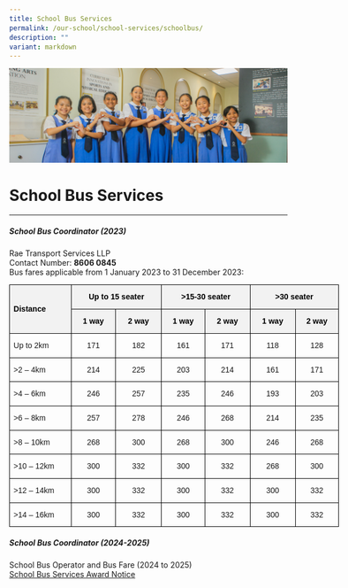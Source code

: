 ```yaml
---
title: School Bus Services
permalink: /our-school/school-services/schoolbus/
description: ""
variant: markdown
---
```

![](/images/Web_banners/webbanner2024_23.jpg)
# **School Bus Services**
* * *
##### School Bus Coordinator (2023)
Rae Transport Services LLP <br>
Contact Number:&nbsp;**8606 0845** <br>
Bus fares applicable from 1 January 2023 to 31 December 2023:   <br>
        

<table style="width:447.9pt;margin-left:-.25pt;border-collapse:collapse;mso-yfti-tbllook:
 1184;mso-padding-alt:0cm 0cm 0cm 0cm" width="597" cellpadding="0" cellspacing="0" border="0" class="MsoNormalTable"><tbody><tr style="mso-yfti-irow:0;mso-yfti-firstrow:yes;height:18.0pt"><td style="width:83.4pt;border:solid windowtext 1.0pt;
  background:#F2F2F2;padding:0cm 5.4pt 0cm 5.4pt;height:18.0pt" rowspan="2" nowrap="" width="111"><p style="line-height:105%" class="MsoNormal"><b><span style="font-family:&quot;Arial&quot;,sans-serif;color:black;mso-ansi-language:EN-SG" lang="EN-SG">Distance</span></b><b><span style="font-family:&quot;Arial&quot;,sans-serif;
  mso-ansi-language:EN-SG" lang="EN-SG"></span></b></p></td><td style="width:121.5pt;border:solid windowtext 1.0pt;
  border-left:none;background:#F2F2F2;padding:0cm 5.4pt 0cm 5.4pt;height:18.0pt" colspan="2" nowrap="" width="162"><p style="text-align:center;line-height:105%" align="center" class="MsoNormal"><b><span style="font-family:&quot;Arial&quot;,sans-serif;color:black;mso-ansi-language:
  EN-SG" lang="EN-SG">Up to 15 seater</span></b><b><span style="font-family:
  &quot;Arial&quot;,sans-serif;mso-ansi-language:EN-SG" lang="EN-SG"></span></b></p></td><td style="width:121.5pt;border:solid windowtext 1.0pt;
  border-left:none;background:#F2F2F2;padding:0cm 5.4pt 0cm 5.4pt;height:18.0pt" colspan="2" nowrap="" width="162"><p style="text-align:center;line-height:105%" align="center" class="MsoNormal"><b><span style="font-family:&quot;Arial&quot;,sans-serif;color:black;mso-ansi-language:
  EN-SG" lang="EN-SG">&gt;15-30 seater</span></b><b><span style="font-family:
  &quot;Arial&quot;,sans-serif;mso-ansi-language:EN-SG" lang="EN-SG"></span></b></p></td><td style="width:121.5pt;border:solid windowtext 1.0pt;
  border-left:none;background:#F2F2F2;padding:0cm 5.4pt 0cm 5.4pt;height:18.0pt" colspan="2" nowrap="" width="162"><p style="text-align:center;line-height:105%" align="center" class="MsoNormal"><b><span style="font-family:&quot;Arial&quot;,sans-serif;color:black;mso-ansi-language:
  EN-SG" lang="EN-SG">&gt;30 seater</span></b><b><span style="font-family:&quot;Arial&quot;,sans-serif;
  mso-ansi-language:EN-SG" lang="EN-SG"></span></b></p></td></tr><tr style="mso-yfti-irow:1;height:18.0pt"><td style="width:58.5pt;border-top:none;
  border-left:none;border-bottom:solid windowtext 1.0pt;border-right:solid windowtext 1.0pt;
  background:#F2F2F2;padding:0cm 5.4pt 0cm 5.4pt;height:18.0pt" valign="bottom" nowrap="" width="78"><p style="text-align:center;line-height:105%" align="center" class="MsoNormal"><b><span style="font-family:&quot;Arial&quot;,sans-serif;color:black;mso-ansi-language:
  EN-SG;mso-fareast-language:EN-SG" lang="EN-SG">1 way</span></b><b><span style="font-family:&quot;Arial&quot;,sans-serif;mso-ansi-language:EN-SG" lang="EN-SG"></span></b></p></td><td style="width:63.0pt;border-top:none;
  border-left:none;border-bottom:solid windowtext 1.0pt;border-right:solid windowtext 1.0pt;
  background:#F2F2F2;padding:0cm 5.4pt 0cm 5.4pt;height:18.0pt" valign="bottom" nowrap="" width="84"><p style="text-align:center;line-height:105%" align="center" class="MsoNormal"><b><span style="font-family:&quot;Arial&quot;,sans-serif;color:black;mso-ansi-language:
  EN-SG;mso-fareast-language:EN-SG" lang="EN-SG">2 way</span></b><b><span style="font-family:&quot;Arial&quot;,sans-serif;mso-ansi-language:EN-SG" lang="EN-SG"></span></b></p></td><td style="width:58.5pt;border-top:none;
  border-left:none;border-bottom:solid windowtext 1.0pt;border-right:solid windowtext 1.0pt;
  background:#F2F2F2;padding:0cm 5.4pt 0cm 5.4pt;height:18.0pt" valign="bottom" nowrap="" width="78"><p style="text-align:center;line-height:105%" align="center" class="MsoNormal"><b><span style="font-family:&quot;Arial&quot;,sans-serif;color:black;mso-ansi-language:
  EN-SG;mso-fareast-language:EN-SG" lang="EN-SG">1 way</span></b><b><span style="font-family:&quot;Arial&quot;,sans-serif;mso-ansi-language:EN-SG" lang="EN-SG"></span></b></p></td><td style="width:63.0pt;border-top:none;
  border-left:none;border-bottom:solid windowtext 1.0pt;border-right:solid windowtext 1.0pt;
  background:#F2F2F2;padding:0cm 5.4pt 0cm 5.4pt;height:18.0pt" valign="bottom" nowrap="" width="84"><p style="text-align:center;line-height:105%" align="center" class="MsoNormal"><b><span style="font-family:&quot;Arial&quot;,sans-serif;color:black;mso-ansi-language:
  EN-SG;mso-fareast-language:EN-SG" lang="EN-SG">2 way</span></b><b><span style="font-family:&quot;Arial&quot;,sans-serif;mso-ansi-language:EN-SG" lang="EN-SG"></span></b></p></td><td style="width:63.0pt;border-top:none;
  border-left:none;border-bottom:solid windowtext 1.0pt;border-right:solid windowtext 1.0pt;
  background:#F2F2F2;padding:0cm 5.4pt 0cm 5.4pt;height:18.0pt" valign="bottom" nowrap="" width="84"><p style="text-align:center;line-height:105%" align="center" class="MsoNormal"><b><span style="font-family:&quot;Arial&quot;,sans-serif;color:black;mso-ansi-language:
  EN-SG;mso-fareast-language:EN-SG" lang="EN-SG">1 way</span></b><b><span style="font-family:&quot;Arial&quot;,sans-serif;mso-ansi-language:EN-SG" lang="EN-SG"></span></b></p></td><td style="width:58.5pt;border-top:none;
  border-left:none;border-bottom:solid windowtext 1.0pt;border-right:solid windowtext 1.0pt;
  background:#F2F2F2;padding:0cm 5.4pt 0cm 5.4pt;height:18.0pt" valign="bottom" nowrap="" width="78"><p style="text-align:center;line-height:105%" align="center" class="MsoNormal"><b><span style="font-family:&quot;Arial&quot;,sans-serif;color:black;mso-ansi-language:
  EN-SG;mso-fareast-language:EN-SG" lang="EN-SG">2 way</span></b><b><span style="font-family:&quot;Arial&quot;,sans-serif;mso-ansi-language:EN-SG" lang="EN-SG"></span></b></p></td></tr><tr style="mso-yfti-irow:2;height:18.0pt"><td style="width:83.4pt;border:solid windowtext 1.0pt;
  border-top:none;padding:0cm 5.4pt 0cm 5.4pt;height:18.0pt" nowrap="" width="111"><p style="line-height:105%" class="MsoNormal"><span style="font-family:&quot;Arial&quot;,sans-serif;mso-ansi-language:EN-SG" lang="EN-SG">Up to 2km</span></p></td><td style="width:58.5pt;border-top:none;border-left:none;
  border-bottom:solid windowtext 1.0pt;border-right:solid windowtext 1.0pt;
  padding:0cm 5.4pt 0cm 5.4pt;height:18.0pt" nowrap="" width="78"><p style="text-align:center;line-height:105%" align="center" class="MsoNormal"><span style="font-family:&quot;Arial&quot;,sans-serif;mso-ansi-language:EN-SG" lang="EN-SG">171</span></p></td><td style="width:63.0pt;border-top:none;border-left:none;
  border-bottom:solid windowtext 1.0pt;border-right:solid windowtext 1.0pt;
  padding:0cm 5.4pt 0cm 5.4pt;height:18.0pt" nowrap="" width="84"><p style="text-align:center;line-height:105%" align="center" class="MsoNormal"><span style="font-family:&quot;Arial&quot;,sans-serif;mso-ansi-language:EN-SG" lang="EN-SG">182</span></p></td><td style="width:58.5pt;border-top:none;border-left:none;
  border-bottom:solid windowtext 1.0pt;border-right:solid windowtext 1.0pt;
  padding:0cm 5.4pt 0cm 5.4pt;height:18.0pt" nowrap="" width="78"><p style="text-align:center;line-height:105%" align="center" class="MsoNormal"><span style="font-family:&quot;Arial&quot;,sans-serif;mso-ansi-language:EN-SG" lang="EN-SG">161</span></p></td><td style="width:63.0pt;border-top:none;border-left:none;
  border-bottom:solid windowtext 1.0pt;border-right:solid windowtext 1.0pt;
  padding:0cm 5.4pt 0cm 5.4pt;height:18.0pt" nowrap="" width="84"><p style="text-align:center;line-height:105%" align="center" class="MsoNormal"><span style="font-family:&quot;Arial&quot;,sans-serif;mso-ansi-language:EN-SG" lang="EN-SG">171</span></p></td><td style="width:63.0pt;border-top:none;border-left:none;
  border-bottom:solid windowtext 1.0pt;border-right:solid windowtext 1.0pt;
  padding:0cm 5.4pt 0cm 5.4pt;height:18.0pt" nowrap="" width="84"><p style="text-align:center;line-height:105%" align="center" class="MsoNormal"><span style="font-family:&quot;Arial&quot;,sans-serif;mso-ansi-language:EN-SG" lang="EN-SG">118</span></p></td><td style="width:58.5pt;border-top:none;
  border-left:none;border-bottom:solid windowtext 1.0pt;border-right:solid windowtext 1.0pt;
  padding:0cm 5.4pt 0cm 5.4pt;height:18.0pt" valign="bottom" nowrap="" width="78"><p style="text-align:center;line-height:105%" align="center" class="MsoNormal"><span style="font-family:&quot;Arial&quot;,sans-serif;mso-ansi-language:EN-SG" lang="EN-SG">128</span></p></td></tr><tr style="mso-yfti-irow:3;height:18.0pt"><td style="width:83.4pt;border:solid windowtext 1.0pt;
  border-top:none;padding:0cm 5.4pt 0cm 5.4pt;height:18.0pt" nowrap="" width="111"><p style="line-height:105%" class="MsoNormal"><span style="font-family:&quot;Arial&quot;,sans-serif;mso-ansi-language:EN-SG" lang="EN-SG">&gt;2 – 4km</span></p></td><td style="width:58.5pt;border-top:none;border-left:none;
  border-bottom:solid windowtext 1.0pt;border-right:solid windowtext 1.0pt;
  padding:0cm 5.4pt 0cm 5.4pt;height:18.0pt" nowrap="" width="78"><p style="text-align:center;line-height:105%" align="center" class="MsoNormal"><span style="font-family:&quot;Arial&quot;,sans-serif;mso-ansi-language:EN-SG" lang="EN-SG">214</span></p></td><td style="width:63.0pt;border-top:none;border-left:none;
  border-bottom:solid windowtext 1.0pt;border-right:solid windowtext 1.0pt;
  padding:0cm 5.4pt 0cm 5.4pt;height:18.0pt" nowrap="" width="84"><p style="text-align:center;line-height:105%" align="center" class="MsoNormal"><span style="font-family:&quot;Arial&quot;,sans-serif;mso-ansi-language:EN-SG" lang="EN-SG">225</span></p></td><td style="width:58.5pt;border-top:none;border-left:none;
  border-bottom:solid windowtext 1.0pt;border-right:solid windowtext 1.0pt;
  padding:0cm 5.4pt 0cm 5.4pt;height:18.0pt" nowrap="" width="78"><p style="text-align:center;line-height:105%" align="center" class="MsoNormal"><span style="font-family:&quot;Arial&quot;,sans-serif;mso-ansi-language:EN-SG" lang="EN-SG">203</span></p></td><td style="width:63.0pt;border-top:none;border-left:none;
  border-bottom:solid windowtext 1.0pt;border-right:solid windowtext 1.0pt;
  padding:0cm 5.4pt 0cm 5.4pt;height:18.0pt" nowrap="" width="84"><p style="text-align:center;line-height:105%" align="center" class="MsoNormal"><span style="font-family:&quot;Arial&quot;,sans-serif;mso-ansi-language:EN-SG" lang="EN-SG">214</span></p></td><td style="width:63.0pt;border-top:none;border-left:none;
  border-bottom:solid windowtext 1.0pt;border-right:solid windowtext 1.0pt;
  padding:0cm 5.4pt 0cm 5.4pt;height:18.0pt" nowrap="" width="84"><p style="text-align:center;line-height:105%" align="center" class="MsoNormal"><span style="font-family:&quot;Arial&quot;,sans-serif;mso-ansi-language:EN-SG" lang="EN-SG">161</span></p></td><td style="width:58.5pt;border-top:none;
  border-left:none;border-bottom:solid windowtext 1.0pt;border-right:solid windowtext 1.0pt;
  padding:0cm 5.4pt 0cm 5.4pt;height:18.0pt" valign="bottom" nowrap="" width="78"><p style="text-align:center;line-height:105%" align="center" class="MsoNormal"><span style="font-family:&quot;Arial&quot;,sans-serif;mso-ansi-language:EN-SG" lang="EN-SG">171</span></p></td></tr><tr style="mso-yfti-irow:4;height:18.0pt"><td style="width:83.4pt;border:solid windowtext 1.0pt;
  border-top:none;padding:0cm 5.4pt 0cm 5.4pt;height:18.0pt" nowrap="" width="111"><p style="line-height:105%" class="MsoNormal"><span style="font-family:&quot;Arial&quot;,sans-serif;mso-ansi-language:EN-SG" lang="EN-SG">&gt;4 – 6km</span></p></td><td style="width:58.5pt;border-top:none;border-left:none;
  border-bottom:solid windowtext 1.0pt;border-right:solid windowtext 1.0pt;
  padding:0cm 5.4pt 0cm 5.4pt;height:18.0pt" nowrap="" width="78"><p style="text-align:center;line-height:105%" align="center" class="MsoNormal"><span style="font-family:&quot;Arial&quot;,sans-serif;mso-ansi-language:EN-SG" lang="EN-SG">246</span></p></td><td style="width:63.0pt;border-top:none;border-left:none;
  border-bottom:solid windowtext 1.0pt;border-right:solid windowtext 1.0pt;
  padding:0cm 5.4pt 0cm 5.4pt;height:18.0pt" nowrap="" width="84"><p style="text-align:center;line-height:105%" align="center" class="MsoNormal"><span style="font-family:&quot;Arial&quot;,sans-serif;mso-ansi-language:EN-SG" lang="EN-SG">257</span></p></td><td style="width:58.5pt;border-top:none;border-left:none;
  border-bottom:solid windowtext 1.0pt;border-right:solid windowtext 1.0pt;
  padding:0cm 5.4pt 0cm 5.4pt;height:18.0pt" nowrap="" width="78"><p style="text-align:center;line-height:105%" align="center" class="MsoNormal"><span style="font-family:&quot;Arial&quot;,sans-serif;mso-ansi-language:EN-SG" lang="EN-SG">235</span></p></td><td style="width:63.0pt;border-top:none;border-left:none;
  border-bottom:solid windowtext 1.0pt;border-right:solid windowtext 1.0pt;
  padding:0cm 5.4pt 0cm 5.4pt;height:18.0pt" nowrap="" width="84"><p style="text-align:center;line-height:105%" align="center" class="MsoNormal"><span style="font-family:&quot;Arial&quot;,sans-serif;mso-ansi-language:EN-SG" lang="EN-SG">246</span></p></td><td style="width:63.0pt;border-top:none;border-left:none;
  border-bottom:solid windowtext 1.0pt;border-right:solid windowtext 1.0pt;
  padding:0cm 5.4pt 0cm 5.4pt;height:18.0pt" nowrap="" width="84"><p style="text-align:center;line-height:105%" align="center" class="MsoNormal"><span style="font-family:&quot;Arial&quot;,sans-serif;mso-ansi-language:EN-SG" lang="EN-SG">193</span></p></td><td style="width:58.5pt;border-top:none;
  border-left:none;border-bottom:solid windowtext 1.0pt;border-right:solid windowtext 1.0pt;
  padding:0cm 5.4pt 0cm 5.4pt;height:18.0pt" valign="bottom" nowrap="" width="78"><p style="text-align:center;line-height:105%" align="center" class="MsoNormal"><span style="font-family:&quot;Arial&quot;,sans-serif;mso-ansi-language:EN-SG" lang="EN-SG">203</span></p></td></tr><tr style="mso-yfti-irow:5;height:18.0pt"><td style="width:83.4pt;border:solid windowtext 1.0pt;
  border-top:none;padding:0cm 5.4pt 0cm 5.4pt;height:18.0pt" nowrap="" width="111"><p style="line-height:105%" class="MsoNormal"><span style="font-family:&quot;Arial&quot;,sans-serif;mso-ansi-language:EN-SG" lang="EN-SG">&gt;6 – 8km</span></p></td><td style="width:58.5pt;border-top:none;border-left:none;
  border-bottom:solid windowtext 1.0pt;border-right:solid windowtext 1.0pt;
  padding:0cm 5.4pt 0cm 5.4pt;height:18.0pt" nowrap="" width="78"><p style="text-align:center;line-height:105%" align="center" class="MsoNormal"><span style="font-family:&quot;Arial&quot;,sans-serif;mso-ansi-language:EN-SG" lang="EN-SG">257</span></p></td><td style="width:63.0pt;border-top:none;border-left:none;
  border-bottom:solid windowtext 1.0pt;border-right:solid windowtext 1.0pt;
  padding:0cm 5.4pt 0cm 5.4pt;height:18.0pt" nowrap="" width="84"><p style="text-align:center;line-height:105%" align="center" class="MsoNormal"><span style="font-family:&quot;Arial&quot;,sans-serif;mso-ansi-language:EN-SG" lang="EN-SG">278</span></p></td><td style="width:58.5pt;border-top:none;border-left:none;
  border-bottom:solid windowtext 1.0pt;border-right:solid windowtext 1.0pt;
  padding:0cm 5.4pt 0cm 5.4pt;height:18.0pt" nowrap="" width="78"><p style="text-align:center;line-height:105%" align="center" class="MsoNormal"><span style="font-family:&quot;Arial&quot;,sans-serif;mso-ansi-language:EN-SG" lang="EN-SG">246</span></p></td><td style="width:63.0pt;border-top:none;border-left:none;
  border-bottom:solid windowtext 1.0pt;border-right:solid windowtext 1.0pt;
  padding:0cm 5.4pt 0cm 5.4pt;height:18.0pt" nowrap="" width="84"><p style="text-align:center;line-height:105%" align="center" class="MsoNormal"><span style="font-family:&quot;Arial&quot;,sans-serif;mso-ansi-language:EN-SG" lang="EN-SG">268</span></p></td><td style="width:63.0pt;border-top:none;border-left:none;
  border-bottom:solid windowtext 1.0pt;border-right:solid windowtext 1.0pt;
  padding:0cm 5.4pt 0cm 5.4pt;height:18.0pt" nowrap="" width="84"><p style="text-align:center;line-height:105%" align="center" class="MsoNormal"><span style="font-family:&quot;Arial&quot;,sans-serif;mso-ansi-language:EN-SG" lang="EN-SG">214</span></p></td><td style="width:58.5pt;border-top:none;
  border-left:none;border-bottom:solid windowtext 1.0pt;border-right:solid windowtext 1.0pt;
  padding:0cm 5.4pt 0cm 5.4pt;height:18.0pt" valign="bottom" nowrap="" width="78"><p style="text-align:center;line-height:105%" align="center" class="MsoNormal"><span style="font-family:&quot;Arial&quot;,sans-serif;mso-ansi-language:EN-SG" lang="EN-SG">235</span></p></td></tr><tr style="mso-yfti-irow:6;height:18.0pt"><td style="width:83.4pt;border:solid windowtext 1.0pt;
  border-top:none;padding:0cm 5.4pt 0cm 5.4pt;height:18.0pt" nowrap="" width="111"><p style="line-height:105%" class="MsoNormal"><span style="font-family:&quot;Arial&quot;,sans-serif;mso-ansi-language:EN-SG" lang="EN-SG">&gt;8 – 10km</span></p></td><td style="width:58.5pt;border-top:none;border-left:none;
  border-bottom:solid windowtext 1.0pt;border-right:solid windowtext 1.0pt;
  padding:0cm 5.4pt 0cm 5.4pt;height:18.0pt" nowrap="" width="78"><p style="text-align:center;line-height:105%" align="center" class="MsoNormal"><span style="font-family:&quot;Arial&quot;,sans-serif;mso-ansi-language:EN-SG" lang="EN-SG">268</span></p></td><td style="width:63.0pt;border-top:none;border-left:none;
  border-bottom:solid windowtext 1.0pt;border-right:solid windowtext 1.0pt;
  padding:0cm 5.4pt 0cm 5.4pt;height:18.0pt" nowrap="" width="84"><p style="text-align:center;line-height:105%" align="center" class="MsoNormal"><span style="font-family:&quot;Arial&quot;,sans-serif;mso-ansi-language:EN-SG" lang="EN-SG">300</span></p></td><td style="width:58.5pt;border-top:none;border-left:none;
  border-bottom:solid windowtext 1.0pt;border-right:solid windowtext 1.0pt;
  padding:0cm 5.4pt 0cm 5.4pt;height:18.0pt" nowrap="" width="78"><p style="text-align:center;line-height:105%" align="center" class="MsoNormal"><span style="font-family:&quot;Arial&quot;,sans-serif;mso-ansi-language:EN-SG" lang="EN-SG">268</span></p></td><td style="width:63.0pt;border-top:none;border-left:none;
  border-bottom:solid windowtext 1.0pt;border-right:solid windowtext 1.0pt;
  padding:0cm 5.4pt 0cm 5.4pt;height:18.0pt" nowrap="" width="84"><p style="text-align:center;line-height:105%" align="center" class="MsoNormal"><span style="font-family:&quot;Arial&quot;,sans-serif;mso-ansi-language:EN-SG" lang="EN-SG">300</span></p></td><td style="width:63.0pt;border-top:none;border-left:none;
  border-bottom:solid windowtext 1.0pt;border-right:solid windowtext 1.0pt;
  padding:0cm 5.4pt 0cm 5.4pt;height:18.0pt" nowrap="" width="84"><p style="text-align:center;line-height:105%" align="center" class="MsoNormal"><span style="font-family:&quot;Arial&quot;,sans-serif;mso-ansi-language:EN-SG" lang="EN-SG">246</span></p></td><td style="width:58.5pt;border-top:none;
  border-left:none;border-bottom:solid windowtext 1.0pt;border-right:solid windowtext 1.0pt;
  padding:0cm 5.4pt 0cm 5.4pt;height:18.0pt" valign="bottom" nowrap="" width="78"><p style="text-align:center;line-height:105%" align="center" class="MsoNormal"><span style="font-family:&quot;Arial&quot;,sans-serif;mso-ansi-language:EN-SG" lang="EN-SG">268</span></p></td></tr><tr style="mso-yfti-irow:7;height:18.0pt"><td style="width:83.4pt;border:solid windowtext 1.0pt;
  border-top:none;padding:0cm 5.4pt 0cm 5.4pt;height:18.0pt" nowrap="" width="111"><p style="line-height:105%" class="MsoNormal"><span style="font-family:&quot;Arial&quot;,sans-serif;mso-ansi-language:EN-SG" lang="EN-SG">&gt;10 – 12km</span></p></td><td style="width:58.5pt;border-top:none;border-left:none;
  border-bottom:solid windowtext 1.0pt;border-right:solid windowtext 1.0pt;
  padding:0cm 5.4pt 0cm 5.4pt;height:18.0pt" nowrap="" width="78"><p style="text-align:center;line-height:105%" align="center" class="MsoNormal"><span style="font-family:&quot;Arial&quot;,sans-serif;mso-ansi-language:EN-SG" lang="EN-SG">300</span></p></td><td style="width:63.0pt;border-top:none;border-left:none;
  border-bottom:solid windowtext 1.0pt;border-right:solid windowtext 1.0pt;
  padding:0cm 5.4pt 0cm 5.4pt;height:18.0pt" nowrap="" width="84"><p style="text-align:center;line-height:105%" align="center" class="MsoNormal"><span style="font-family:&quot;Arial&quot;,sans-serif;mso-ansi-language:EN-SG" lang="EN-SG">332</span></p></td><td style="width:58.5pt;border-top:none;border-left:none;
  border-bottom:solid windowtext 1.0pt;border-right:solid windowtext 1.0pt;
  padding:0cm 5.4pt 0cm 5.4pt;height:18.0pt" nowrap="" width="78"><p style="text-align:center;line-height:105%" align="center" class="MsoNormal"><span style="font-family:&quot;Arial&quot;,sans-serif;mso-ansi-language:EN-SG" lang="EN-SG">300</span></p></td><td style="width:63.0pt;border-top:none;border-left:none;
  border-bottom:solid windowtext 1.0pt;border-right:solid windowtext 1.0pt;
  padding:0cm 5.4pt 0cm 5.4pt;height:18.0pt" nowrap="" width="84"><p style="text-align:center;line-height:105%" align="center" class="MsoNormal"><span style="font-family:&quot;Arial&quot;,sans-serif;mso-ansi-language:EN-SG" lang="EN-SG">332</span></p></td><td style="width:63.0pt;border-top:none;border-left:none;
  border-bottom:solid windowtext 1.0pt;border-right:solid windowtext 1.0pt;
  padding:0cm 5.4pt 0cm 5.4pt;height:18.0pt" nowrap="" width="84"><p style="text-align:center;line-height:105%" align="center" class="MsoNormal"><span style="font-family:&quot;Arial&quot;,sans-serif;mso-ansi-language:EN-SG" lang="EN-SG">268</span></p></td><td style="width:58.5pt;border-top:none;
  border-left:none;border-bottom:solid windowtext 1.0pt;border-right:solid windowtext 1.0pt;
  padding:0cm 5.4pt 0cm 5.4pt;height:18.0pt" valign="bottom" nowrap="" width="78"><p style="text-align:center;line-height:105%" align="center" class="MsoNormal"><span style="font-family:&quot;Arial&quot;,sans-serif;mso-ansi-language:EN-SG" lang="EN-SG">300</span></p></td></tr><tr style="mso-yfti-irow:8;height:18.0pt"><td style="width:83.4pt;border:solid windowtext 1.0pt;
  border-top:none;padding:0cm 5.4pt 0cm 5.4pt;height:18.0pt" nowrap="" width="111"><p style="line-height:105%" class="MsoNormal"><span style="font-family:&quot;Arial&quot;,sans-serif;mso-ansi-language:EN-SG" lang="EN-SG">&gt;12 – 14km</span></p></td><td style="width:58.5pt;border-top:none;
  border-left:none;border-bottom:solid windowtext 1.0pt;border-right:solid windowtext 1.0pt;
  padding:0cm 5.4pt 0cm 5.4pt;height:18.0pt" valign="top" nowrap="" width="78"><p style="text-align:center;line-height:105%" align="center" class="MsoNormal"><span style="font-family:&quot;Arial&quot;,sans-serif;mso-ansi-language:EN-SG" lang="EN-SG">300</span></p></td><td style="width:63.0pt;border-top:none;border-left:none;
  border-bottom:solid windowtext 1.0pt;border-right:solid windowtext 1.0pt;
  padding:0cm 5.4pt 0cm 5.4pt;height:18.0pt" nowrap="" width="84"><p style="text-align:center;line-height:105%" align="center" class="MsoNormal"><span style="font-family:&quot;Arial&quot;,sans-serif;mso-ansi-language:EN-SG" lang="EN-SG">332</span></p></td><td style="width:58.5pt;border-top:none;border-left:none;
  border-bottom:solid windowtext 1.0pt;border-right:solid windowtext 1.0pt;
  padding:0cm 5.4pt 0cm 5.4pt;height:18.0pt" nowrap="" width="78"><p style="text-align:center;line-height:105%" align="center" class="MsoNormal"><span style="font-family:&quot;Arial&quot;,sans-serif;mso-ansi-language:EN-SG" lang="EN-SG">300</span></p></td><td style="width:63.0pt;border-top:none;border-left:none;
  border-bottom:solid windowtext 1.0pt;border-right:solid windowtext 1.0pt;
  padding:0cm 5.4pt 0cm 5.4pt;height:18.0pt" nowrap="" width="84"><p style="text-align:center;line-height:105%" align="center" class="MsoNormal"><span style="font-family:&quot;Arial&quot;,sans-serif;mso-ansi-language:EN-SG" lang="EN-SG">332</span></p></td><td style="width:63.0pt;border-top:none;border-left:none;
  border-bottom:solid windowtext 1.0pt;border-right:solid windowtext 1.0pt;
  padding:0cm 5.4pt 0cm 5.4pt;height:18.0pt" nowrap="" width="84"><p style="text-align:center;line-height:105%" align="center" class="MsoNormal"><span style="font-family:&quot;Arial&quot;,sans-serif;mso-ansi-language:EN-SG" lang="EN-SG">300</span></p></td><td style="width:58.5pt;border-top:none;
  border-left:none;border-bottom:solid windowtext 1.0pt;border-right:solid windowtext 1.0pt;
  padding:0cm 5.4pt 0cm 5.4pt;height:18.0pt" valign="bottom" nowrap="" width="78"><p style="text-align:center;line-height:105%" align="center" class="MsoNormal"><span style="font-family:&quot;Arial&quot;,sans-serif;mso-ansi-language:EN-SG" lang="EN-SG">332</span></p></td></tr><tr style="mso-yfti-irow:9;mso-yfti-lastrow:yes;height:18.0pt"><td style="width:83.4pt;border:solid windowtext 1.0pt;
  border-top:none;padding:0cm 5.4pt 0cm 5.4pt;height:18.0pt" nowrap="" width="111"><p style="line-height:105%" class="MsoNormal"><span style="font-family:&quot;Arial&quot;,sans-serif;mso-ansi-language:EN-SG" lang="EN-SG">&gt;14 – 16km</span></p></td><td style="width:58.5pt;border-top:none;
  border-left:none;border-bottom:solid windowtext 1.0pt;border-right:solid windowtext 1.0pt;
  padding:0cm 5.4pt 0cm 5.4pt;height:18.0pt" valign="top" nowrap="" width="78"><p style="text-align:center;line-height:105%" align="center" class="MsoNormal"><span style="font-family:&quot;Arial&quot;,sans-serif;mso-ansi-language:EN-SG" lang="EN-SG">300</span></p></td><td style="width:63.0pt;border-top:none;border-left:none;
  border-bottom:solid windowtext 1.0pt;border-right:solid windowtext 1.0pt;
  padding:0cm 5.4pt 0cm 5.4pt;height:18.0pt" nowrap="" width="84"><p style="text-align:center;line-height:105%" align="center" class="MsoNormal"><span style="font-family:&quot;Arial&quot;,sans-serif;mso-ansi-language:EN-SG" lang="EN-SG">332</span></p></td><td style="width:58.5pt;border-top:none;border-left:none;
  border-bottom:solid windowtext 1.0pt;border-right:solid windowtext 1.0pt;
  padding:0cm 5.4pt 0cm 5.4pt;height:18.0pt" nowrap="" width="78"><p style="text-align:center;line-height:105%" align="center" class="MsoNormal"><span style="font-family:&quot;Arial&quot;,sans-serif;mso-ansi-language:EN-SG" lang="EN-SG">300</span></p></td><td style="width:63.0pt;border-top:none;border-left:none;
  border-bottom:solid windowtext 1.0pt;border-right:solid windowtext 1.0pt;
  padding:0cm 5.4pt 0cm 5.4pt;height:18.0pt" nowrap="" width="84"><p style="text-align:center;line-height:105%" align="center" class="MsoNormal"><span style="font-family:&quot;Arial&quot;,sans-serif;mso-ansi-language:EN-SG" lang="EN-SG">332</span></p></td><td style="width:63.0pt;border-top:none;border-left:none;
  border-bottom:solid windowtext 1.0pt;border-right:solid windowtext 1.0pt;
  padding:0cm 5.4pt 0cm 5.4pt;height:18.0pt" nowrap="" width="84"><p style="text-align:center;line-height:105%" align="center" class="MsoNormal"><span style="font-family:&quot;Arial&quot;,sans-serif;mso-ansi-language:EN-SG" lang="EN-SG">300</span></p></td><td style="width:58.5pt;border-top:none;
  border-left:none;border-bottom:solid windowtext 1.0pt;border-right:solid windowtext 1.0pt;
  padding:0cm 5.4pt 0cm 5.4pt;height:18.0pt" valign="bottom" nowrap="" width="78"><p style="text-align:center;line-height:105%" align="center" class="MsoNormal"><span style="font-family:&quot;Arial&quot;,sans-serif;mso-ansi-language:EN-SG" lang="EN-SG">332</span></p></td></tr></tbody></table>

	
##### School Bus Coordinator (2024-2025)<br>
School Bus Operator and Bus Fare (2024 to 2025)<br>
[School Bus Services Award Notice](/files/school%20bus%20operator%20awarded%20(sacps%20final).pdf)
